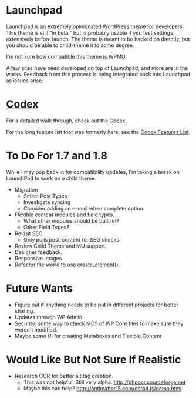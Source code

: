 Launchpad
=========

Launchpad is an extremely opinionated WordPress theme for developers.  This theme is still "in beta," but is probably usable if you test settings extensively before launch.  The theme is meant to be hacked on directly, but you should be able to child-theme it to some degree.  

I'm not sure how compatible this theme is WPMU.

A few sites have been developed on top of Launchpad, and more are in the works.  Feedback from this process is being integrated back into Launchpad as issues arise.

[Codex](_codex/index.md)
========================

For a detailed walk through, check out the [Codex](_codex/index.md).

For the long feature list that was formerly here, see the [Codex Features List](_codex/features.md).

To Do For 1.7 and 1.8
=====================

While I may pop back in for compatibility updates, I'm taking a break on LaunchPad to work on a child theme.

* Migration
  * Select Post Types
  * Investigate syncing
  * Consider adding an e-mail when complete option.
* Flexible content modules and field types.
  * What other modules should be built-in?
  * Other Field Types?
* Revisit SEO
  * Only pulls post_content for SEO checks
* Review Child Theme and MU support
* Designer feedback.
* Responsive Images
* Refactor the world to use create_element().

Future Wants
============

* Figure out if anything needs to be put in different projects for better sharing.
* Updates through WP Admin.
* Security: some way to check MD5 of WP Core files to make sure they weren't modified.
* Maybe some UI for creating Metaboxes and Flexible Content

Would Like But Not Sure If Realistic
====================================

* Research OCR for better alt tag creation.
	* This was not helpful. Still very alpha. http://phpocr.sourceforge.net
	* Maybe this can help? http://antimatter15.com/ocrad.js/demo.html
